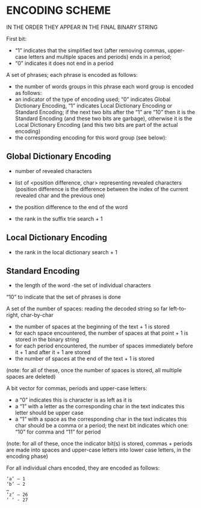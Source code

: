 # ENCODING SCHEME 
IN THE ORDER THEY APPEAR IN THE FINAL BINARY STRING

First bit: 

* “1” indicates that the simplified text (after removing commas, upper-case letters and multiple spaces and periods) ends in a period; 
* “0” indicates it does not end in a period

A set of phrases; each phrase is encoded as follows:

* the number of words groups in this phrase
each word group is encoded as follows:
* an indicator of the type of encoding used; “0” indicates  Global Dictionary Encoding,  “1” indicates Local Dictionary Encoding or Standard Encoding; if the next two bits after the “1” are “10” then it is the Standard Encoding (and these two bits are garbage), otherwise it is the Local Dictionary Encoding (and this two bits are part of the actual encoding)
* the corresponding encoding for this word group (see below):

## Global Dictionary Encoding

* number of revealed characters
* list of \<position difference, char\> representing revealed characters (position difference is the difference between the index of the current revealed char and the previous one)

* the position difference to the end of the word 
* the rank in the suffix trie search + 1

## Local Dictionary Encoding

* the rank in the local dictionary search + 1

## Standard Encoding

* the length of the word
		-the set of individual characters

“10” to indicate that the set of phrases is done

A set of the number of spaces: reading the decoded string so far left-to-right, char-by-char 

* the number of spaces at the beginning of the text + 1 is stored
* for each space encountered, the number of spaces at that point + 1 is stored in the binary string
* for each period encountered, the number of spaces immediately before it + 1 and after it + 1 are stored 
* the number of spaces at the end of the text + 1 is stored

(note: for all of these, once the number of spaces is stored, all multiple spaces are deleted)

A bit vector for commas, periods and upper-case letters: 

* a “0” indicates this is character is as left as it is
* a “1” with a letter as the corresponding char in the text indicates this letter should be upper case
* a “1” with a space as the corresponding char in the text indicates this char should be a comma or a period; the next bit indicates which one: “10” for comma and “11” for period

(note: for all of these, once the indicator bit(s) is stored, commas + periods are made into spaces and upper-case letters into lower case letters, in the encoding phase)

For all individual chars encoded, they are encoded as follows:
```
‘a’ – 1
‘b’ – 2
…
‘z’ – 26
‘ ‘ - 27
```
